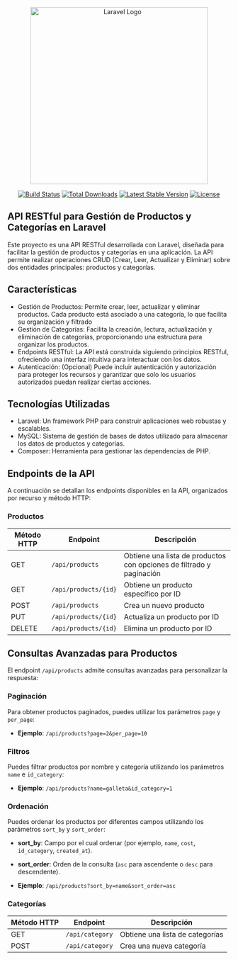 <p align="center"><a href="https://laravel.com" target="_blank"><img src="https://raw.githubusercontent.com/laravel/art/master/logo-lockup/5%20SVG/2%20CMYK/1%20Full%20Color/laravel-logolockup-cmyk-red.svg" width="400" alt="Laravel Logo"></a></p>

<p align="center">
<a href="https://github.com/laravel/framework/actions"><img src="https://github.com/laravel/framework/workflows/tests/badge.svg" alt="Build Status"></a>
<a href="https://packagist.org/packages/laravel/framework"><img src="https://img.shields.io/packagist/dt/laravel/framework" alt="Total Downloads"></a>
<a href="https://packagist.org/packages/laravel/framework"><img src="https://img.shields.io/packagist/v/laravel/framework" alt="Latest Stable Version"></a>
<a href="https://packagist.org/packages/laravel/framework"><img src="https://img.shields.io/packagist/l/laravel/framework" alt="License"></a>
</p>

## API RESTful para Gestión de Productos y Categorías en Laravel

Este proyecto es una API RESTful desarrollada con Laravel, diseñada para facilitar la gestión de productos y categorías en una aplicación. La API permite realizar operaciones CRUD (Crear, Leer, Actualizar y Eliminar) sobre dos entidades principales: productos y categorías.

## Características 

- Gestión de Productos: Permite crear, leer, actualizar y eliminar productos. Cada producto está asociado a una categoría, lo que facilita su organización y filtrado
- Gestión de Categorías: Facilita la creación, lectura, actualización y eliminación de categorías, proporcionando una estructura para organizar los productos.
- Endpoints RESTful: La API está construida siguiendo principios RESTful, ofreciendo una interfaz intuitiva para interactuar con los datos.
- Autenticación: (Opcional) Puede incluir autenticación y autorización para proteger los recursos y garantizar que solo los usuarios autorizados puedan realizar ciertas acciones.

## Tecnologías Utilizadas

- Laravel: Un framework PHP para construir aplicaciones web robustas y escalables.
- MySQL: Sistema de gestión de bases de datos utilizado para almacenar los datos de productos y categorías.
- Composer: Herramienta para gestionar las dependencias de PHP.

## Endpoints de la API

A continuación se detallan los endpoints disponibles en la API, organizados por recurso y método HTTP:

### Productos

| Método HTTP | Endpoint                  | Descripción                                     |
|-------------|---------------------------|-------------------------------------------------|
| GET         | `/api/products`           | Obtiene una lista de productos con opciones de filtrado y paginación |
| GET         | `/api/products/{id}`       | Obtiene un producto específico por ID           |
| POST        | `/api/products`           | Crea un nuevo producto                          |
| PUT         | `/api/products/{id}`       | Actualiza un producto por ID                   |
| DELETE      | `/api/products/{id}`       | Elimina un producto por ID                     |

## Consultas Avanzadas para Productos

El endpoint `/api/products` admite consultas avanzadas para personalizar la respuesta:

### Paginación

Para obtener productos paginados, puedes utilizar los parámetros `page` y `per_page`:

- **Ejemplo**: `/api/products?page=2&per_page=10`

### Filtros

Puedes filtrar productos por nombre y categoría utilizando los parámetros `name` e `id_category`:

- **Ejemplo**: `/api/products?name=galleta&id_category=1`

### Ordenación

Puedes ordenar los productos por diferentes campos utilizando los parámetros `sort_by` y `sort_order`:

- **sort_by**: Campo por el cual ordenar (por ejemplo, `name`, `cost`, `id_category`, `created_at`).
- **sort_order**: Orden de la consulta (`asc` para ascendente o `desc` para descendente).

- **Ejemplo**: `/api/products?sort_by=name&sort_order=asc`



### Categorías

| Método HTTP | Endpoint         | Descripción                     |
|-------------|------------------|---------------------------------|
| GET         | `/api/category`  | Obtiene una lista de categorías |
| POST        | `/api/category`  | Crea una nueva categoría        |


